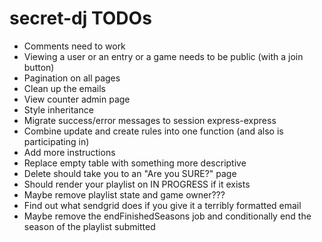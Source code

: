 # secret-dj TODOs

- Comments need to work
- Viewing a user or an entry or a game needs to be public (with a join button)
- Pagination on all pages
- Clean up the emails
- View counter admin page
- Style inheritance
- Migrate success/error messages to session express-express
- Combine update and create rules into one function (and also is participating in)
- Add more instructions
- Replace empty table with something more descriptive
- Delete should take you to an "Are you SURE?" page
- Should render your playlist on IN PROGRESS if it exists
- Maybe remove playlist state and game owner???
- Find out what sendgrid does if you give it a terribly formatted email
- Maybe remove the endFinishedSeasons job and conditionally end the season of the playlist submitted
